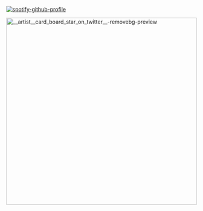 

[![spotify-github-profile](https://spotify-github-profile.kittinanx.com/api/view?uid=4mmwuqyh96l5hekxtvqlnxhzx&cover_image=true&theme=novatorem&show_offline=false&background_color=121212&interchange=false&bar_color=cfd6f2&bar_color_cover=false)](https://github.com/kittinan/spotify-github-profile)


<img width="504" height="495" alt="__artist__card_board_star_on_twitter__-removebg-preview" src="https://github.com/user-attachments/assets/4e900ac4-cd19-47cc-8b73-17eca7d2e616" />



